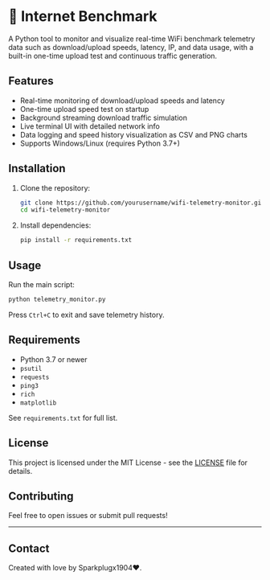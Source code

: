 # 📶 Internet Benchmark

A Python tool to monitor and visualize real-time WiFi benchmark telemetry data such as download/upload speeds, latency, IP, and data usage, with a built-in one-time upload test and continuous traffic generation.

## Features

- Real-time monitoring of download/upload speeds and latency
- One-time upload speed test on startup
- Background streaming download traffic simulation
- Live terminal UI with detailed network info
- Data logging and speed history visualization as CSV and PNG charts
- Supports Windows/Linux (requires Python 3.7+)

## Installation

1. Clone the repository:

   ```bash
   git clone https://github.com/yourusername/wifi-telemetry-monitor.git
   cd wifi-telemetry-monitor
   ```

2. Install dependencies:

   ```bash
   pip install -r requirements.txt
   ```

## Usage

Run the main script:

```bash
python telemetry_monitor.py
```

Press `Ctrl+C` to exit and save telemetry history.

## Requirements

- Python 3.7 or newer
- `psutil`
- `requests`
- `ping3`
- `rich`
- `matplotlib`

See `requirements.txt` for full list.

## License

This project is licensed under the MIT License - see the [LICENSE](LICENSE) file for details.

## Contributing

Feel free to open issues or submit pull requests!

---

## Contact

Created with love by Sparkplugx1904❤️.

